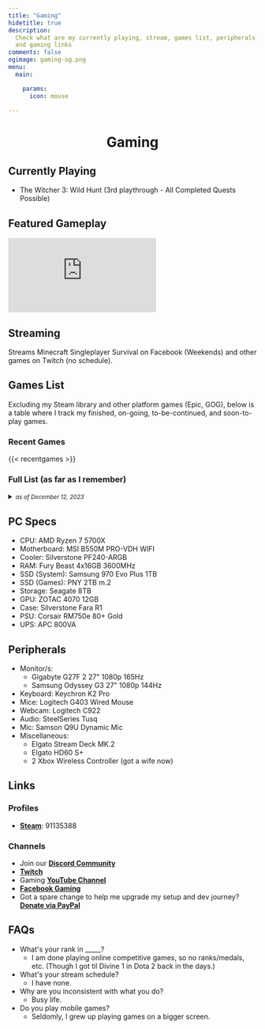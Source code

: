 ```yaml
---
title: "Gaming"
hidetitle: true
description:
  Check what are my currently playing, stream, games list, peripherals, 
  and gaming links
comments: false
ogimage: gaming-og.png
menu:
  main:

    params:
      icon: mouse

---
```


<h1 style="text-align: center; ">Gaming</h1>

## Currently Playing

* The Witcher 3: Wild Hunt (3rd playthrough - All Completed Quests Possible)
  
## Featured Gameplay

<div class="video-wrapper">
<iframe src="https://www.youtube-nocookie.com/embed/videoseries?list=PLwC47NQhSu5xKuzJU85jj5IE0WXXW-6cp" title="YouTube video player" frameborder="0" allow="accelerometer; autoplay; clipboard-write; encrypted-media; gyroscope; picture-in-picture; web-share" allowfullscreen></iframe>
</div>

## Streaming

Streams Minecraft Singleplayer Survival on Facebook (Weekends) and other games on Twitch (no schedule).

## Games List

Excluding my Steam library and other platform games (Epic, GOG), below is a table where I track my finished, on-going, to-be-continued, and soon-to-play games.

### Recent Games

{{< recentgames >}}

<h3>Full List (as far as I remember)</h3>
<details>
<summary>
<small><em>as of December 12, 2023</em></small>
</summary>

{{< games >}}


</details>

## PC Specs

* CPU: AMD Ryzen 7 5700X
* Motherboard: MSI B550M PRO-VDH WIFI
* Cooler: Silverstone PF240-ARGB
* RAM: Fury Beast 4x16GB 3600MHz
* SSD (System): Samsung 970 Evo Plus 1TB
* SSD (Games): PNY 2TB m.2
* Storage: Seagate 8TB
* GPU: ZOTAC 4070 12GB
* Case: Silverstone Fara R1
* PSU: Corsair RM750e 80+ Gold
* UPS: APC 800VA

## Peripherals

* Monitor/s:
  + Gigabyte G27F 2 27" 1080p 165Hz
  + Samsung Odyssey G3 27" 1080p 144Hz
* Keyboard: Keychron K2 Pro
* Mice: Logitech G403 Wired Mouse
* Webcam: Logitech C922
* Audio: SteelSeries Tusq
* Mic: Samson Q9U Dynamic Mic
* Miscellaneous:
  + Elgato Stream Deck MK.2
  + Elgato HD60 S+
  + 2 Xbox Wireless Controller (got a wife now)

## Links

### Profiles

* [**Steam**](https://steamcommunity.com/id/reddvid/): 91135388

### Channels

* Join our [**Discord Community**](https://discord.gg/rKnJb4J)
* [**Twitch**](https://twitch.tv/reddavidgg/)
* Gaming [**YouTube Channel**](https://www.youtube.com/@RedDavidGG)
* [**Facebook Gaming**](https://facebook.com/RedDavidGG/community)
* Got a spare change to help me upgrade my setup and dev journey? [**Donate via PayPal**](https://paypal.me/reddvid)

## FAQs

* What's your rank in _____?
  + I am done playing online competitive games, so no ranks/medals, etc. (Though I got til Divine 1 in Dota 2 back in the days.)
* What's your stream schedule?
  + I have none.
* Why are you inconsistent with what you do?
  + Busy life.
* Do you play mobile games?
  + Seldomly, I grew up playing games on a bigger screen.

<br>
